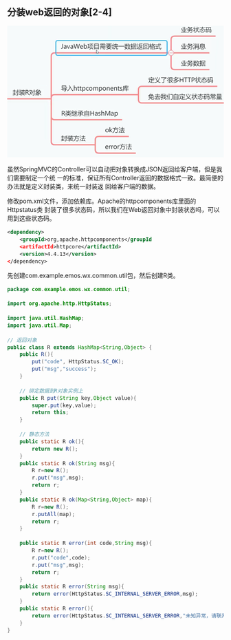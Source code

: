 ## 分装web返回的对象[2-4]

![image-20231001161816239](04分装web返回的对象2-4.assets/image-20231001161816239.png)



虽然SpringMVC的Controller可以自动把对象转换成JSON返回给客户端，但是我们需要制定一个统
一的标准，保证所有Controller返回的数据格式一致。最简便的办法就是定义封装类，来统一封装返
回给客户端的数据。



修改pom.xml文件，添加依赖库。Apache的httpcomponents库里面的Httpstatus类
封装了很多状态码，所以我们在Web返回对象中封装状态吗，可以用到这些状态码。

```xml
<dependency>
    <groupId>org,apache.httpcomponents</groupId
    <artifactId>httpcore</artifactId>
    <version>4.4.13</version>
</dependency>

```

先创建com.example.emos.wx.common.util包，然后创建R类。

```java
package com.example.emos.wx.common.util;

import org.apache.http.HttpStatus;

import java.util.HashMap;
import java.util.Map;

// 返回对象
public class R extends HashMap<String,Object> {
    public R(){
        put("code", HttpStatus.SC_OK);
        put("msg","success");
    }
    
    // 绑定数据到R对象实例上
    public R put(String key,Object value){
        super.put(key,value);
        return this;
    }
    
    // 静态方法
    public static R ok(){
        return new R();
    }
    public static R ok(String msg){
        R r=new R();
        r.put("msg",msg);
        return r;
    }
    public static R ok(Map<String,Object> map){
        R r=new R();
        r.putAll(map);
        return r;
    }

    public static R error(int code,String msg){
        R r=new R();
        r.put("code",code);
        r.put("msg",msg);
        return r;
    }
    public static R error(String msg){
        return error(HttpStatus.SC_INTERNAL_SERVER_ERROR,msg);
    }
    public static R error(){
        return error(HttpStatus.SC_INTERNAL_SERVER_ERROR,"未知异常，请联系管理员");
    }
}

```

